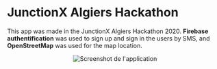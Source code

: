 # JunctionX Algiers Hackathon
  This app was made in the JunctionX Algiers Hackathon 2020. __Firebase authentification__ was used to sign up and sign in the users by SMS, and __OpenStreetMap__ was used for the map location.

<p align="center">
  <img src="https://user-images.githubusercontent.com/79013044/118381696-8c3edb80-b5e5-11eb-854b-f354081ccb3a.jpg" title="Screenshot de l'application">
</p>
